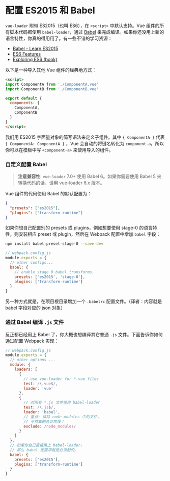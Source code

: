 # 配置 ES2015 和 Babel

`vue-loader` 附带 ES2015（也叫 ES6），在 `<script>` 中默认支持。Vue 组件的所有脚本代码都使用 `babel-loader`，通过 [Babel](https://babeljs.io/) 来完成编译。如果你还没用上新的语言特性，你真的得用用了。有一些不错的学习资源：

- [Babel - Learn ES2015](https://babeljs.io/docs/learn-es2015/)
- [ES6 Features](https://github.com/lukehoban/es6features)
- [Exploring ES6 (book)](https://leanpub.com/exploring-es6)

以下是一种导入其他 Vue 组件的经典地方式：

``` html
<script>
import ComponentA from './ComponentA.vue'
import ComponentB from './ComponentB.vue'

export default {
  components: {
    ComponentA,
    ComponentB
  }
}
</script>
```

我们用 ES2015 字面量对象的简写语法来定义子组件。其中 `{ ComponentA }` 代表 `{ ComponentA: ComponentA }` ，Vue 会自动的将键名转化为 `component-a`，所以你可以在模板中写 `<component-a>` 来使用导入的组件。


### 自定义配置 Babel

> **注意兼容性**: `vue-loader` 7.0+ 使用 Babel 6。如果你需要使用 Babel 5 来转换代码的话，请用 vue-loader 6.x 版本。

Vue 组件的代码使用 Babel 的默认配置为：

``` json
{
  "presets": ["es2015"],
  "plugins": ["transform-runtime"]
}
```

如果你想自己配置别的 presets 或 plugins，例如想要使用 stage-0 的语言特性，则安装相应 preset 或 plugin，然后在 Webpack 配置中增加 `babel` 字段：

``` bash
npm install babel-preset-stage-0 --save-dev
```

``` js
// webpack.config.js
module.exports = {
  // other configs...
  babel: {
    // enable stage 0 babel transforms.
    presets: ['es2015', 'stage-0'],
    plugins: ['transform-runtime']
  }
}
```

另一种方式就是，在项目根目录增加一个 `.babelrc` 配置文件。（译者：内容就是 babel 字段对应的 json 对象）

### 通过 Babel 编译 `.js` 文件

反正都已经用上 Babel 了，你大概也想编译其它普通 `.js` 文件。下面告诉你如何通过配置 Webpack 实现：

``` js
// webpack.config.js
module.exports = {
  // other options ...
  module: {
    loaders: [
      {
        // use vue-loader for *.vue files
        test: /\.vue$/,
        loader: 'vue'
      },
      {
        // 对所有 *.js 文件使用 babel-loader
        test: /\.js$/,
        loader: 'babel',
        // 重点: 排除 node_modules 中的文件，
        // 不然真的会非常慢！
        exclude: /node_modules/
      }
    ]
  },
  // 如果你自己直接用上 babel-loader，
  // 那么 babel 配置项就是必须配的。
  babel: {
    presets: ['es2015'],
    plugins: ['transform-runtime']
  }
}
```
